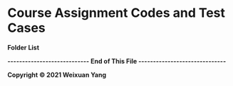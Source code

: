 # Course Assignment Codes and Test Cases
<b>Folder List<br>


---------------------------- End of This File ------------------------------

Copyright © 2021 Weixuan Yang
